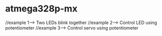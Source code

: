# atmega328p-mx


//example 1--> Two LEDs blink together
//example 2--> Control LED using potentiometer
//example 3--> Control servo using potentiometer
